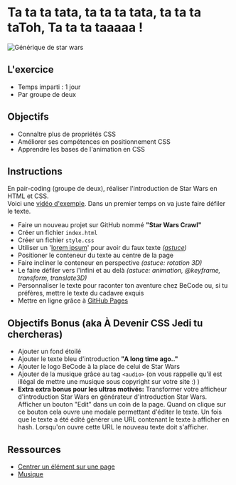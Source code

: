 # Ta ta ta tata, ta ta ta tata, ta ta ta taToh, Ta ta ta taaaaa !

![Générique de star wars](images/star-wars.jpg)

## L'exercice 
- Temps imparti : 1 jour
- Par groupe de deux

## Objectifs

- Connaître plus de propriétés CSS
- Améliorer ses compétences en positionnement CSS
- Apprendre les bases de l'animation en CSS

## Instructions 

En pair-coding (groupe de deux), réaliser l'introduction de Star Wars en HTML et CSS.  
Voici une [vidéo d'exemple](https://www.youtube.com/watch?v=C587lNBQXAw). 
Dans un premier temps on va juste faire défiler le texte.

- Faire un nouveau projet sur GitHub nommé **"Star Wars Crawl"**
- Créer un fichier `index.html`
- Créer un fichier `style.css`
- Utiliser un '[lorem ipsum](http://fr.lipsum.com/)' pour avoir du faux texte *([astuce](http://www.macdrifter.com/2012/09/lorem-ipsum-shortcut-in-sublime-text.html))*
- Positioner le conteneur du texte au centre de la page
- Faire incliner le conteneur en perspective *(astuce: rotation 3D)*
- Le faire défiler vers l'infini et au delà *(astuce: animation, @keyframe, transform, translate3D)*
- Personnaliser le texte pour raconter ton aventure chez BeCode ou, si tu préfères, mettre le texte du cadavre exquis
- Mettre en ligne grâce à [GitHub Pages](https://help.github.com/articles/configuring-a-publishing-source-for-github-pages/)

## Objectifs Bonus (aka À Devenir CSS Jedi tu chercheras)

- Ajouter un fond étoilé
- Ajouter le texte bleu d'introduction **"A long time ago.."**
- Ajouter le logo BeCode à la place de celui de Star Wars
- Ajouter de la musique grâce au tag `<audio>` (on vous rappelle qu'il est illégal de mettre une musique sous copyright sur votre site :) )
- **Extra extra bonus pour les ultras motivés:** Transformer votre afficheur d'introduction Star Wars en générateur d'introduction Star Wars. Afficher un bouton "Edit" dans un coin de la page. Quand on clique sur ce bouton cela ouvre une modale permettant d'éditer le texte. Un fois que le texte a été édité générer une URL contenant le texte à afficher en hash. Lorsqu'on ouvre cette URL le nouveau texte doit s'afficher.

## Ressources 

- [Centrer un élément sur une page](https://www.w3schools.com/css/css_align.asp)
- [Musique](https://www.w3schools.com/tags/tag_audio.asp)

